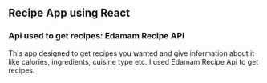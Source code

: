 ## Recipe App using React
### Api used to get recipes: Edamam Recipe API

This app designed to get recipes you wanted and give information about it like calories, ingredients, cuisine type etc. I used Edamam Recipe Api to get recipes.
